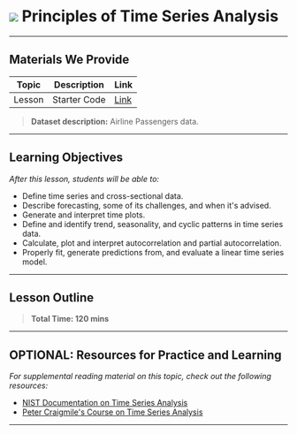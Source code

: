# ![](https://ga-dash.s3.amazonaws.com/production/assets/logo-9f88ae6c9c3871690e33280fcf557f33.png) Principles of Time Series Analysis

---

## Materials We Provide


| Topic | Description | Link |
| --- | --- | --- |
| Lesson | Starter Code | [Link](./starter-code.ipynb)|

> **Dataset description:** Airline Passengers data.

---

## Learning Objectives

*After this lesson, students will be able to:*
- Define time series and cross-sectional data.
- Describe forecasting, some of its challenges, and when it's advised.
- Generate and interpret time plots.
- Define and identify trend, seasonality, and cyclic patterns in time series data.
- Calculate, plot and interpret autocorrelation and partial autocorrelation.
- Properly fit, generate predictions from, and evaluate a linear time series model.

---

## Lesson Outline

> **Total Time: 120 mins**

---

## OPTIONAL: Resources for Practice and Learning

*For supplemental reading material on this topic, check out the following resources:*

- [NIST Documentation on Time Series Analysis](https://www.itl.nist.gov/div898/handbook/pmc/section4/pmc4.htm)
- [Peter Craigmile's Course on Time Series Analysis](http://www.craigmile.com/peter/teaching/6550/)
---

